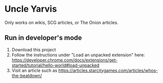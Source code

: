 # Uncle Yarvis

Only works on wikis, SCG articles, or The Onion articles.

## Run in developer's mode

1. Download this project
2. Follow the instructions under "Load an unpacked extension" here: https://developer.chrome.com/docs/extensions/get-started/tutorial/hello-world#load-unpacked
3. Visit an article such as https://articles.starcitygames.com/articles/whos-the-beatdown/